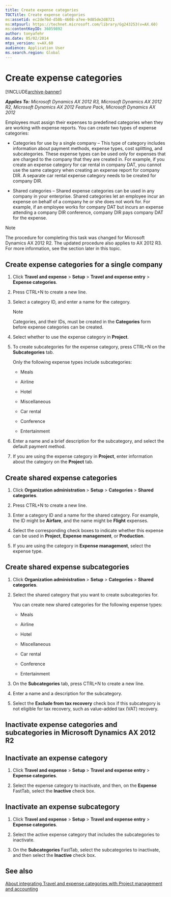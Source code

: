 ```yaml
---
title: Create expense categories
TOCTitle: Create expense categories
ms:assetid: ec2de76d-d50b-4608-a7ee-9d85de2d8721
ms:mtpsurl: https://technet.microsoft.com/library/Gg243253(v=AX.60)
ms:contentKeyID: 36059892
author: tonyafehr
ms.date: 05/02/2014
mtps_version: v=AX.60
audience: Application User
ms.search.region: Global
---
```


# Create expense categories 


[!INCLUDE[archive-banner](includes/archive-banner.md)]


_**Applies To:** Microsoft Dynamics AX 2012 R3, Microsoft Dynamics AX 2012 R2, Microsoft Dynamics AX 2012 Feature Pack, Microsoft Dynamics AX 2012_

Employees must assign their expenses to predefined categories when they are working with expense reports. You can create two types of expense categories:

  - Categories for use by a single company – This type of category includes information about payment methods, expense types, cost splitting, and subcategories. These expense types can be used only for expenses that are charged to the company that they are created in. For example, if you create an expense category for car rental in company DAT, you cannot use the same category when creating an expense report for company DIR. A separate car rental expense category needs to be created for company DIR.

  - Shared categories – Shared expense categories can be used in any company in your enterprise. Shared categories let an employee incur an expense on behalf of a company he or she does not work for. For example, if an employee works for company DAT but incurs an expense attending a company DIR conference, company DIR pays company DAT for the expense.


> [!NOTE]
> <P>The procedure for completing this task was changed for Microsoft Dynamics AX 2012 R2. The updated procedure also applies to AX 2012 R3. For more information, see the section later in this topic.</P>



## Create expense categories for a single company

1.  Click **Travel and expense** \> **Setup** \> **Travel and expense entry** \> **Expense categories**.

2.  Press CTRL+N to create a new line.

3.  Select a category ID, and enter a name for the category.
    

    > [!NOTE]
    > <P>Categories, and their IDs, must be created in the <STRONG>Categories</STRONG> form before expense categories can be created.</P>



4.  Select whether to use the expense category in **Project**.

5.  To create subcategories for the expense category, press CTRL+N on the **Subcategories** tab.
    
    Only the following expense types include subcategories:
    
      - Meals
    
      - Airline
    
      - Hotel
    
      - Miscellaneous
    
      - Car rental
    
      - Conference
    
      - Entertainment

6.  Enter a name and a brief description for the subcategory, and select the default payment method.

7.  If you are using the expense category in **Project**, enter information about the category on the **Project** tab.

## Create shared expense categories

1.  Click **Organization administration** \> **Setup** \> **Categories** \> **Shared categories**.

2.  Press CTRL+N to create a new line.

3.  Enter a category ID and a name for the shared category. For example, the ID might be **Airfare**, and the name might be **Flight** expenses.

4.  Select the corresponding check boxes to indicate whether this expense can be used in **Project**, **Expense management**, or **Production**.

5.  If you are using the category in **Expense management**, select the expense type.

## Create shared expense subcategories

1.  Click **Organization administration** \> **Setup** \> **Categories** \> **Shared categories**.

2.  Select the shared category that you want to create subcategories for.
    
    You can create new shared categories for the following expense types:
    
      - Meals
    
      - Airline
    
      - Hotel
    
      - Miscellaneous
    
      - Car rental
    
      - Conference
    
      - Entertainment

3.  On the **Subcategories** tab, press CTRL+N to create a new line.

4.  Enter a name and a description for the subcategory.

5.  Select the **Exclude from tax recovery** check box if this subcategory is not eligible for tax recovery, such as value-added tax (VAT) recovery.

## Inactivate expense categories and subcategories in Microsoft Dynamics AX 2012 R2

## Inactivate an expense category

1.  Click **Travel and expense** \> **Setup** \> **Travel and expense entry** \> **Expense categories**.

2.  Select the expense category to inactivate, and then, on the **Expense** FastTab, select the **Inactive** check box.

## Inactivate an expense subcategory

1.  Click **Travel and expense** \> **Setup** \> **Travel and expense entry** \> **Expense categories**.

2.  Select the active expense category that includes the subcategories to inactivate.

3.  On the **Subcategories** FastTab, select the subcategories to inactivate, and then select the **Inactive** check box.

## See also

[About integrating Travel and expense categories with Project management and accounting](about-integrating-travel-and-expense-categories-with-project-management-and-accounting.md)

  


